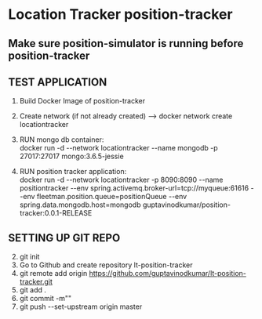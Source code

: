 # Location Tracker position-tracker

## Make sure position-simulator is running before position-tracker

## TEST APPLICATION 

1. Build Docker Image of position-tracker  
2. Create network (if not already created) --> docker network create locationtracker

3. RUN mongo db container:   
docker run -d --network locationtracker --name mongodb -p 27017:27017 mongo:3.6.5-jessie
   
4. RUN position tracker application:   
docker run -d --network locationtracker -p 8090:8090 --name positiontracker --env spring.activemq.broker-url=tcp://myqueue:61616 --env fleetman.position.queue=positionQueue --env spring.data.mongodb.host=mongodb guptavinodkumar/position-tracker:0.0.1-RELEASE



## SETTING UP GIT REPO
2.  git init
3. Go to Github and create repository lt-position-tracker
4. git remote add origin https://github.com/guptavinodkumar/lt-position-tracker.git
5. git add .
6. git commit -m""
7. git push --set-upstream origin master
